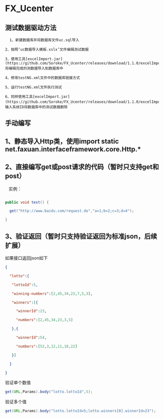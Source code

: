 # FX_Ucenter

测试数据驱动方法
---
```
  1、新建数据库并将数据库文件uc.sql导入
  ```
  ```
  2、按照‘uc数据导入模板.xslx’文件编辑测试数据
  ```
  ```
  3、使用工具[excelImport.jar](https://github.com/Soroke/FX_Ucenter/releases/download/1.1.0/excelImport.jar)将编辑完成的测数据导入到数据库中
  ```
  ```
  4、修改testNG.xml文件中的数据库链接方式
  ```
  ```
  5、运行testNG.xml文件执行测试
  ```
  ```
  6、同样使用工具[excelImport.jar](https://github.com/Soroke/FX_Ucenter/releases/download/1.1.0/excelImport.jar)，输入系统ID将数据库中的测试数据删除
  ```
手动编写
---
  1、静态导入Http类，使用import static net.faxuan.interfaceframework.core.Http.*<br>
  -----------
  2、直接编写get或post请求的代码（暂时只支持get和post）<br>
  -----------
    实例：<br>
```Java

public void test() {

  get("http://www.baidu.com/request.do","a=1;b=2;c=3;d=4");

}
```
3、验证返回（暂时只支持验证返回为标准json，后续扩展）
-----------
如果接口返回json如下
```Json
{

  "lotto":{

   "lottoId":5,

   "winning-numbers":[2,45,34,23,7,5,3],

   "winners":[{

     "winnerId":23,

     "numbers":[2,45,34,23,3,5]

   },{

     "winnerId":54,

     "numbers":[52,3,12,11,18,22]

   }]

  }

}
```
验证单个数值
```Java
get(URL,Params).body("lotto.lottoId",5);

```
验证多个值
```Java
get(URL,Params).body("lotto.lottoId=5;lotto.winners[0].winnerId=23");

```

